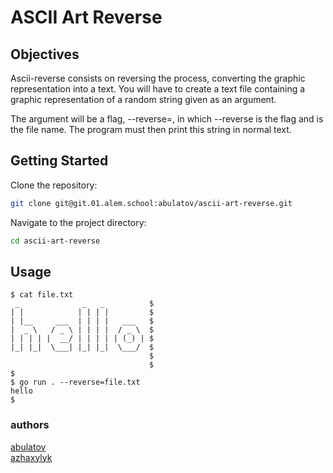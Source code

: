 # ASCII Art Reverse

## Objectives

Ascii-reverse consists on reversing the process, converting the graphic representation into a text. You will have to create a text file containing a graphic representation of a random string given as an argument.

The argument will be a flag, --reverse=<fileName>, in which --reverse is the flag and <fileName> is the file name. The program must then print this string in normal text.

## Getting Started

Clone the repository:
```bash
git clone git@git.01.alem.school:abulatov/ascii-art-reverse.git
```

Navigate to the project directory:
```bash
cd ascii-art-reverse
```

## Usage

```console
$ cat file.txt
 _              _   _          $
| |            | | | |         $
| |__     ___  | | | |   ___   $
|  _ \   / _ \ | | | |  / _ \  $
| | | | |  __/ | | | | | (_) | $
|_| |_|  \___| |_| |_|  \___/  $
                               $
                               $
$
$ go run . --reverse=file.txt
hello
$
```

### authors
[abulatov](https://01.alem.school/git/abulatov)
<br>
[azhaxylyk](https://01.alem.school/git/azhaxylyk)